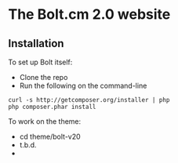 The Bolt.cm 2.0 website
=======================


Installation
------------

To set up Bolt itself:

 - Clone the repo
 - Run the following on the command-line

```
curl -s http://getcomposer.org/installer | php
php composer.phar install
```

To work on the theme:

 - cd theme/bolt-v20
 - t.b.d.
 - 
 
